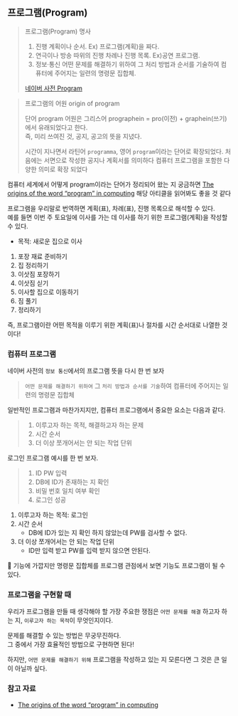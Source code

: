 ## 프로그램(Program)

> 프로그램(Program)
> 명사
> 1. 진행 계획이나 순서. Ex) 프로그램(계획)을 짜다.
> 2. 연극이나 방송 따위의 진행 차례나 진행 목록. Ex)공연 프로그램.
> 3. 정보·통신 어떤 문제를 해결하기 위하여 그 처리 방법과 순서를 기술하여 컴퓨터에 주어지는 일련의 명령문 집합체.
> 
> [네이버 사전 Program](https://ko.dict.naver.com/#/entry/koko/3ce02fd549d54762b4bb59bd859e87d3)


> 프로그램의 어원 origin of program   
> 
> 단어 program 어원은 그리스어 prographein = pro(이전) + graphein(쓰기)에서 유래되었다고 한다.   
> 즉, 미리 쓰여진 것, 공지, 공고의 뜻을 지녔다.
> 
> 시간이 지나면서 라틴어 `programma`, 영어 `program`이라는 단어로 확장되었다.
> 처음에는 서면으로 작성한 공지나 계획서를 의미하다 컴퓨터 프로그램을 포함한 다양한 의미로 확장 되었다

컴퓨터 세계에서 어떻게 program이라는 단어가 정리되어 왔는 지 궁금하면 [The origins of the word “program” in computing](https://craftofcoding.wordpress.com/2022/01/06/the-origins-of-the-word-program-in-computing/) 해당 아티클을 읽어봐도 좋을 것 같다


프로그램을 우리말로 번역하면 계획(표), 차례(표), 진행 목록으로 해석할 수 있다.   
예를 들면 이번 주 토요일에 이사를 가는 데 이사를 하기 위한 프로그램(계획)을 작성할 수 있다.   

- 목적: 새로운 집으로 이사

1. 포장 재료 준비하기
2. 집 정리하기
3. 이삿짐 포장하기
4. 이삿짐 싣기
5. 이사할 집으로 이동하기
6. 짐 풀기
7. 정리하기

즉, 프로그램이란 어떤 목적을 이루기 위한 계획(표)나 절차를 시간 순서대로 나열한 것이다!

### 컴퓨터 프로그램

네이버 사전의 `정보 통신`에서의 프로그램 뜻을 다시 한 번 보자   
> `어떤 문제를 해결하기 위하여` 그 `처리 방법과 순서를 기술`하여 컴퓨터에 주어지는 일련의 명령문 집합체

일반적인 프로그램과 마찬가지지만, 컴퓨터 프로그램에서 중요한 요소는 다음과 같다.

> 1. 이루고자 하는 목적, 해결하고자 하는 문제
> 2. 시간 순서
> 3. 더 이상 쪼개어서는 안 되는 작업 단위

로그인 프로그램 예시를 한 번 보자.
>1. ID PW 입력
>2. DB에 ID가 존재하는 지 확인
>3. 비밀 번호 일치 여부 확인
>4. 로그인 성공

1. 이루고자 하는 목적: 로그인
2. 시간 순서
   - DB에 ID가 있는 지 확인 하지 않았는데 PW를 검사할 수 없다.
3. 더 이상 쪼개어서는 안 되는 작업 단위
   - ID만 입력 받고 PW를 입력 받지 않으면 안된다.

🧐 기능에 가깝지만 명령문 집합체를 프로그램 관점에서 보면 기능도 프로그램이 될 수 있다.

### 프로그램을 구현할 때
우리가 프로그램을 만들 때 생각해야 할 가장 주요한 쟁점은 `어떤 문제를 해결` 하고자 하는 지, `이루고자 하는 목적`이 무엇인지이다.

문제를 해결할 수 있는 방법은 무궁무진하다.    
그 중에서 가장 효율적인 방법으로 구현하면 된다!   

하지만, `어떤 문제를 해결하기 위해` 프로그램을 작성하고 있는 지 모른다면 그 것은 큰 일이 아닐까 싶다.  


### 참고 자료
- [The origins of the word “program” in computing](https://craftofcoding.wordpress.com/2022/01/06/the-origins-of-the-word-program-in-computing/)